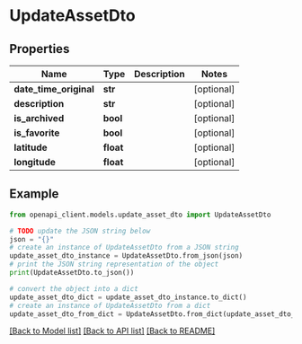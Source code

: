 # UpdateAssetDto


## Properties

Name | Type | Description | Notes
------------ | ------------- | ------------- | -------------
**date_time_original** | **str** |  | [optional] 
**description** | **str** |  | [optional] 
**is_archived** | **bool** |  | [optional] 
**is_favorite** | **bool** |  | [optional] 
**latitude** | **float** |  | [optional] 
**longitude** | **float** |  | [optional] 

## Example

```python
from openapi_client.models.update_asset_dto import UpdateAssetDto

# TODO update the JSON string below
json = "{}"
# create an instance of UpdateAssetDto from a JSON string
update_asset_dto_instance = UpdateAssetDto.from_json(json)
# print the JSON string representation of the object
print(UpdateAssetDto.to_json())

# convert the object into a dict
update_asset_dto_dict = update_asset_dto_instance.to_dict()
# create an instance of UpdateAssetDto from a dict
update_asset_dto_from_dict = UpdateAssetDto.from_dict(update_asset_dto_dict)
```
[[Back to Model list]](../README.md#documentation-for-models) [[Back to API list]](../README.md#documentation-for-api-endpoints) [[Back to README]](../README.md)


